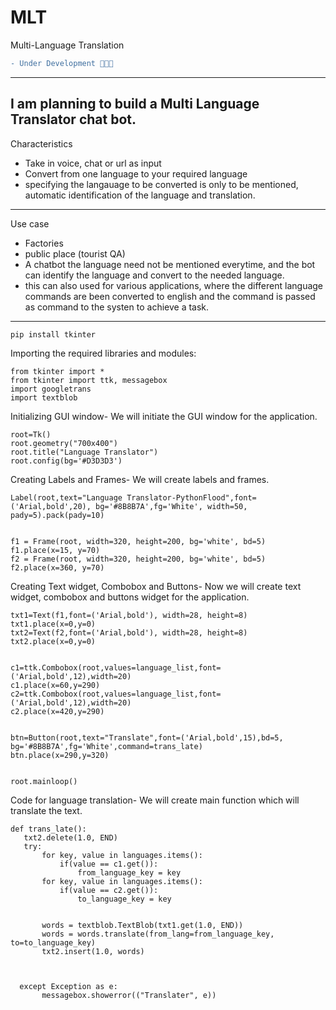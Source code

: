 # MLT
Multi-Language Translation
```diff 
- Under Development 👨‍💻🤖
```
-------------------------------------------------------------------------------------------------------------------------------------
I am planning to build a Multi Language Translator chat bot.
-------------------------------------------------------------------------------------------------------------------------------------
Characteristics
- Take in voice, chat or url as input
- Convert from one language to your required language
- specifying the langauage to be converted is only to be mentioned, automatic identification of the language and translation.
-------------------------------------------------------------------------------------------------------------------------------------
Use case
- Factories
- public place (tourist QA)
- A chatbot the language need not be mentioned everytime, and the bot can identify the language and convert to the needed language.
- this can also used for various applications, where the different language commands are been converted to english and the command is passed as command to the systen to achieve a task.

--------------------------------------------------------------------------------------------------------------
```
pip install tkinter
```
Importing the required libraries and modules:
```
from tkinter import *
from tkinter import ttk, messagebox
import googletrans
import textblob
```
Initializing GUI window-
We will initiate the GUI window for the application.
```
root=Tk()
root.geometry("700x400")
root.title("Language Translator")
root.config(bg='#D3D3D3')
```
Creating Labels and Frames-
We will create labels and frames.
```
Label(root,text="Language Translator-PythonFlood",font=('Arial,bold',20), bg='#8B8B7A',fg='White', width=50, pady=5).pack(pady=10)


f1 = Frame(root, width=320, height=200, bg='white', bd=5)
f1.place(x=15, y=70)
f2 = Frame(root, width=320, height=200, bg='white', bd=5)
f2.place(x=360, y=70)

```
Creating Text widget, Combobox and Buttons-
Now we will create text widget, combobox and buttons widget for the application.
```
txt1=Text(f1,font=('Arial,bold'), width=28, height=8)
txt1.place(x=0,y=0)
txt2=Text(f2,font=('Arial,bold'), width=28, height=8)
txt2.place(x=0,y=0)


c1=ttk.Combobox(root,values=language_list,font=('Arial,bold',12),width=20)
c1.place(x=60,y=290)
c2=ttk.Combobox(root,values=language_list,font=('Arial,bold',12),width=20)
c2.place(x=420,y=290)


btn=Button(root,text="Translate",font=('Arial,bold',15),bd=5, bg='#8B8B7A',fg='White',command=trans_late)
btn.place(x=290,y=320)


root.mainloop()
```
Code for language translation-
We will create main function which will translate the text.


```
def trans_late():
   txt2.delete(1.0, END)
   try:
       for key, value in languages.items():
           if(value == c1.get()):
               from_language_key = key
       for key, value in languages.items():
           if(value == c2.get()):
               to_language_key = key


       words = textblob.TextBlob(txt1.get(1.0, END))
       words = words.translate(from_lang=from_language_key, to=to_language_key)
       txt2.insert(1.0, words)



  except Exception as e:
       messagebox.showerror(("Translater", e))
```
